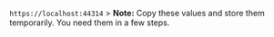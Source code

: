 `https://localhost:44314`
    > **Note:** Copy these values and store them temporarily. You need them in a few steps.